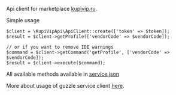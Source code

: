 Api client for marketplace [kupivip.ru](https://kupivip.ru). 


Simple usage
```
$client = \KupiVipApi\ApiClient::create(['token' => $token]);
$result = $client->getProfile(['vendorCode' => $vendorCode]);

// or if you want to remove IDE warnings
$command = $client->getCommand('getProfile', ['vendorCode' => $vendorCode]);
$result = $client->execute($command);
```

All available methods available in [service.json](https://github.com/positron48/kupivip-php-client/blob/master/service.json)

More about usage of guzzle service client [here](https://guzzle3.readthedocs.io/webservice-client/guzzle-service-descriptions.html#example-service-description).
